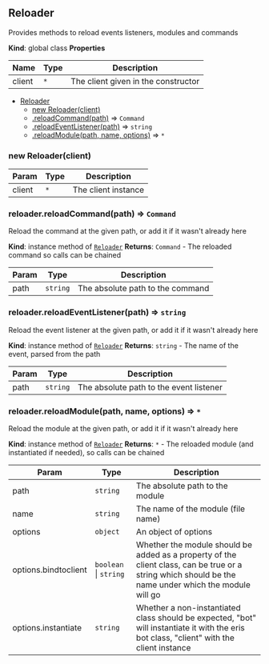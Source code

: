 <a name="Reloader"></a>

## Reloader
Provides methods to reload events listeners, modules and commands

**Kind**: global class
**Properties**

| Name | Type | Description |
| --- | --- | --- |
| client | <code>\*</code> | The client given in the constructor |


* [Reloader](#Reloader)
    * [new Reloader(client)](#new_Reloader_new)
    * [.reloadCommand(path)](#Reloader+reloadCommand) ⇒ <code>Command</code>
    * [.reloadEventListener(path)](#Reloader+reloadEventListener) ⇒ <code>string</code>
    * [.reloadModule(path, name, options)](#Reloader+reloadModule) ⇒ <code>\*</code>

<a name="new_Reloader_new"></a>

### new Reloader(client)

| Param | Type | Description |
| --- | --- | --- |
| client | <code>\*</code> | The client instance |

<a name="Reloader+reloadCommand"></a>

### reloader.reloadCommand(path) ⇒ <code>Command</code>
Reload the command at the given path, or add it if it wasn't already here

**Kind**: instance method of [<code>Reloader</code>](#Reloader)
**Returns**: <code>Command</code> - The reloaded command so calls can be chained

| Param | Type | Description |
| --- | --- | --- |
| path | <code>string</code> | The absolute path to the command |

<a name="Reloader+reloadEventListener"></a>

### reloader.reloadEventListener(path) ⇒ <code>string</code>
Reload the event listener at the given path, or add it if it wasn't already here

**Kind**: instance method of [<code>Reloader</code>](#Reloader)
**Returns**: <code>string</code> - The name of the event, parsed from the path

| Param | Type | Description |
| --- | --- | --- |
| path | <code>string</code> | The absolute path to the event listener |

<a name="Reloader+reloadModule"></a>

### reloader.reloadModule(path, name, options) ⇒ <code>\*</code>
Reload the module at the given path, or add it if it wasn't already here

**Kind**: instance method of [<code>Reloader</code>](#Reloader)
**Returns**: <code>\*</code> - The reloaded module (and instantiated if needed), so calls can be chained

| Param | Type | Description |
| --- | --- | --- |
| path | <code>string</code> | The absolute path to the module |
| name | <code>string</code> | The name of the module (file name) |
| options | <code>object</code> | An object of options |
| options.bindtoclient | <code>boolean</code> \| <code>string</code> | Whether the module should be added as a property of the client class, can be true or a string which should be the name under which the module will go |
| options.instantiate | <code>string</code> | Whether a non-instantiated class should be expected, "bot" will instantiate it with the eris bot class, "client" with the client instance |